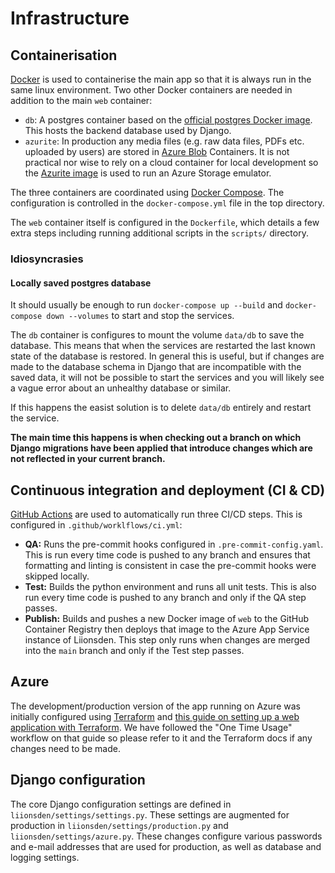 # Infrastructure

## Containerisation

[Docker](https://www.docker.com/) is used to containerise the main app so that it is
always run in the same linux environment. Two other Docker containers are needed in
addition to the main `web` container:

- `db`: A postgres container based on the [official postgres Docker
  image](https://hub.docker.com/_/postgres). This hosts the backend database used by
  Django.
- `azurite`: In production any media files (e.g. raw data files, PDFs etc. uploaded by
  users) are stored in [Azure
  Blob](https://azure.microsoft.com/en-gb/products/storage/blobs) Containers. It is not
  practical nor wise to rely on a cloud container for local development so the [Azurite
  image](https://hub.docker.com/_/microsoft-azure-storage-azurite) is used to run an
  Azure Storage emulator.

The three containers are coordinated using [Docker
Compose](https://docs.docker.com/compose/). The configuration is controlled in the
`docker-compose.yml` file in the top directory.

The `web` container itself is configured in the `Dockerfile`, which details a few extra
steps including running additional scripts in the `scripts/` directory.

### Idiosyncrasies

#### Locally saved postgres database

It should usually be enough to run `docker-compose up --build` and `docker-compose down
--volumes` to start and stop the services.

The `db` container is configures to mount the volume `data/db` to save the database.
This means that when the services are restarted the last known state of the database
is restored. In general this is useful, but if changes are made to the database schema
in Django that are incompatible with the saved data, it will not be possible to start
the services and you will likely see a vague error about an unhealthy database or
similar.

If this happens the easist solution is to delete `data/db` entirely and restart the
service.

**The main time this happens is when checking out a branch on which Django migrations
have been applied that introduce changes which are not reflected in your current
branch.**

## Continuous integration and deployment (CI  & CD)

[GitHub Actions](https://github.com/features/actions) are used to automatically run
three CI/CD steps. This is configured in `.github/worklflows/ci.yml`:

- **QA:** Runs the pre-commit hooks configured in `.pre-commit-config.yaml`. This is run
  every time code is pushed to any branch and ensures that formatting and linting is
  consistent in case the pre-commit hooks were skipped locally.
- **Test:** Builds the python environment and runs all unit tests. This is also run
  every time code is pushed to any branch and only if the QA step passes.
- **Publish:** Builds and pushes a new Docker image of `web` to the GitHub Container
  Registry then deploys that image to the Azure App Service instance of Liionsden. This
  step only runs when changes are merged into the `main` branch and only if the Test
  step passes.

## Azure

The development/production version of the app running on Azure was initially configured
using [Terraform](https://www.terraform.io/) and [this guide on setting up a web
application with
Terraform](https://github.com/ImperialCollegeLondon/terraform_web_app_configuration). We
have followed the "One Time Usage" workflow on that guide so please refer to it and the
Terraform docs if any changes need to be made.

## Django configuration

The core Django configuration settings are defined in `liionsden/settings/settings.py`.
These settings are augmented for production in `liionsden/settings/production.py` and
`liionsden/settings/azure.py`. These changes configure various passwords and e-mail
addresses that are used for production, as well as database and logging settings.
